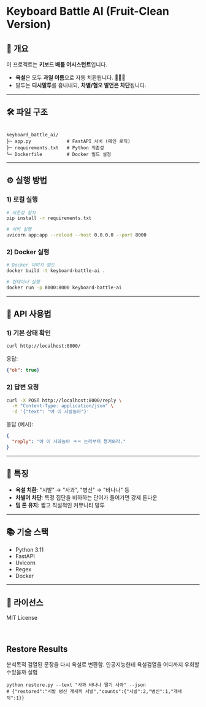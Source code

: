 # Keyboard Battle AI (Fruit-Clean Version)

## 📌 개요
이 프로젝트는 **키보드 배틀 어시스턴트**입니다.  
- **욕설**은 모두 **과일 이름**으로 자동 치환됩니다. 🍎🍌🍇  
- 말투는 **디시말투**를 흉내내되, **차별/혐오 발언은 차단**됩니다.  

---

## 🛠 파일 구조
```

keyboard_battle_ai/
├─ app.py             # FastAPI 서버 (메인 로직)
├─ requirements.txt   # Python 의존성
└─ Dockerfile         # Docker 빌드 설정

````

---

## ⚙️ 실행 방법

### 1) 로컬 실행
```bash
# 의존성 설치
pip install -r requirements.txt

# 서버 실행
uvicorn app:app --reload --host 0.0.0.0 --port 8000
````

### 2) Docker 실행

```bash
# Docker 이미지 빌드
docker build -t keyboard-battle-ai .

# 컨테이너 실행
docker run -p 8000:8000 keyboard-battle-ai
```

---

## 🚀 API 사용법

### 1) 기본 상태 확인

```bash
curl http://localhost:8000/
```

응답:

```json
{"ok": true}
```

### 2) 답변 요청

```bash
curl -X POST http://localhost:8000/reply \
  -H "Content-Type: application/json" \
  -d '{"text": "야 이 시발놈아"}'
```

응답 (예시):

```json
{
  "reply": "야 이 사과놈아 ㅋㅋ 논리부터 챙겨와라."
}
```

---

## 📝 특징

* **욕설 치환**: "시발" → "사과", "병신" → "바나나" 등
* **차별어 차단**: 특정 집단을 비하하는 단어가 들어가면 강제 톤다운
* **밈 톤 유지**: 짧고 직설적인 커뮤니티 말투

---

## 📚 기술 스택

* Python 3.11
* FastAPI
* Uvicorn
* Regex
* Docker

---

## 📄 라이선스

MIT License


<br>

## Restore Results

분석목적 검열된 문장을 다시 욕설로 변환함. 
인공지능한테 욕설검열을 어디까지 우회할수있을까 실험

```
python restore.py --text "사과 바나나 딸기 사과" --json
# {"restored":"시발 병신 개새끼 시발","counts":{"시발":2,"병신":1,"개새끼":1}}
```
